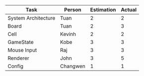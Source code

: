 | Task | Person | Estimation | Actual | 
|------|--------|------------|--------|
|System Architecture | Tuan | 2 | 2|
|Board | Tuan | 2 | 3 | 
|Cell | Kevinh | 2 | 2|
|GameState | Kobe | 3 | 3| 
|Mouse Input | Raj | 3 | 3 | 
|Renderer | John | 3 | 5 | 
|Config | Changwen | 1 | 1 | 
